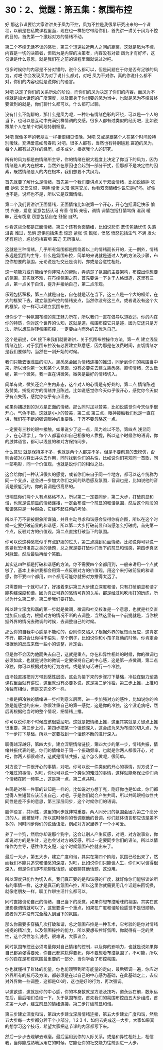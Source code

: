 # 30：2、觉醒：第五集：氛围布控

好 那这节课要给大家讲讲关于凤为不控，凤为不控是我很早研究出来的一个课程，以前是在私教课程里面，现在也一样把它带给你们，首先讲一讲关于凤为不控的目的，首先第一个激起对方的情绪不动。

第二个不控无话不谈的感觉，第三个迅速拉近两人之间的距离，这就是凤为不控，内容是一切的决策者，但凤为是内容的决策者，内容没有对错 凤为才有好坏，这句话是什么意思，就是我们在之前的课程里面就说过对吧。

很多时候你的内容是不分对错的，说什么都可以，但是问题在于你是否有足够的凤为，对吧 你会发现凤为对了说什么都对，对吧 凤为不对你，真的你说什么都不对，你们的内容也就是说你们的语言。

对吧 决定了你们的关系所处的阶段，而你们的凤为决定了你们的内容，而凤为不控就是加大话题的广度深度，以及置身于你想要的凤为当中，也就是凤为不控最终要做到的就是，你们聊什么都可以，什么都可以聊。

没有什么不能聊的，那什么是凤为呢，一种带有情绪色彩的环绕，可以是一个人的当下，也可以是互动中充满别样情调的交感，很多人都有过类似的经历吧，比如说跟某个人在某个时间段特别惬意。

对吧 就像多年的老朋友一样相恨相见恨晚，对吧 又或是跟某个人在某个时间段特别暧昧，充满爱意如母春风 对吧，很多人都有，当然也有特别尴尬 窘迫的凤为，每个人都有过这样的经历，或多或少，根据我个人的研究。

所有的凤为都是由情绪所主导，你的情绪在很大程度上决定了你当下的凤为，因为情绪是人的内在根本，当然外在原因也会起到一部分干扰，但那都不是决定性的因素，既然情绪是人的内在根本，我们想要不共凤为。

首先就要了解什么是情绪，首先第一个我们要讲点关于双面情绪，比如说嫉妒 吃醋 妒忌 又爱又恨，期待 憧憬 未知 惊喜交加，你看双面情绪你说它是好吗，好像也不是，说坏也不是，所以它是双面情绪。

第二个我们要讲讲正面情绪，正面情绪比如说第一个开心，开心包括满足快乐 愉悦 兴奋，爱意 爱意包括认可 有善 信赖 亲密，调情 调情包括打情骂俏 湿润 暧昧，还有窃意 窃意包括自在 舒服 自然。

你看这些全都是正面情绪，第三个还有负面情绪，比如说悲伤 悲伤包括忧伤 失落 沮丧 难过，恐惧 恐惧包括焦虑 惊恐 紧张 慌 慌张，愤怒 愤怒包括生气 不满 发火 还有尴尬，尴尬包括窘境 窘迫 无所事从。

这就是三种情绪，几乎所有氛围都是围绕着以上的情绪而长开的，无一例外，情绪永远是氛围的主导，什么是氛围布控，简单的来说就是通过人为的方法及步骤，布控你想要的氛围，无论说是社交还是谈判，亦或是合意性相处。

这一项能力或许能给予你非常大的帮助，弄清楚了氛围的主要架构，布控出你想要的氛围，其实就不难，在布控氛围之前，首先要讲一下关于人格塑造，这里有三点，第一点关于自信，提升并接纳自己，第二点乐观。

乐观包括积极，第三点就是自在，自在就是活在当下，这三点是一个大的框架，在大的框架下去，建立氛围布控的情绪支点，当然你没有这三点，或者说没有这个大的框架，你一样可以建立氛围布控。

但你少了一种氛围布控的真正魅力所在，所以我们一直在倡导以道欲述，你的内在 你的特质，你对这个世界的认知，这就是道，氛围布控它只是述，因为它还只是方法，所以想玩得转氛围布控，一定要由内而外的去优秀自己。

这个是前提，OK 接下来我们就要讲讲，关于氛围布控操作方法，第一点 建立浅显情绪连接，对于氛围布控没有必要建立熟悉感，因为那是在浪费时间，直切情绪才是我们要做的，当然在一刚开始的时候。

我们只能去很浅显的切入，熟悉感会因为情绪连接的推进，同步到你们的氛围当中来，所以当你第一次和某个人见面，没有必要先去建立熟悉感，直切情绪，怎么做呢，第一个微笑，我一直在讲微笑，微笑是最好的情绪切入。

简单有效，微笑还会产生内非态，这个对人的心情是有好处的，第二点 情绪陈述及赞美，捕捉对方的情绪并且陈述，比如说感觉你今天似乎很开心，感觉你今天似乎有点失落，感觉你似乎有点沮丧。

如果你捕捉到的对方是正面的情绪，那么同时加以赞美，比如说感觉你今天似乎很开心，气色不错，这就是小小的赞美，第二点 第三点，眼神接触我们也是一直在讲，我们在不断的强调眼神的重要性，千万不要忽略这一点。

一定要有三秒的眼神接触，如果说少了这一点，凤为难以不恐，第四点 浅显同步，在心理学上，每个人都喜欢和自己相像的人靠拢，所以这个时候你的语调，你的肢体语言，都可以浅显的和对方保持同步。

什么意思 就是保持差不多，也就是两个人都差不多，但是不要刻意的去模仿，否则会被对方释出并失去作用，同时找到你们的共性，比如说你们喜欢同一首歌，同一部电影，同一个价值观，也就是说你们的相似之处。

这会给你们一种认识很久的感觉，或者你们来自于同一个地方，都可以这个统称为同一个支点，这会进一步加大你们之间的熟悉感及氛围，音调也是，比如说他的音调是很低沉的，你的音调是很高昂的。

很明显你们两个人有点格格不入，所以第二一定要同步，第二大步，打破前显和谐，也就是说前显的情绪连接，一定会布控一个前显的和谐氛围，然后这个阶段的和谐感只是一种假象，它经不起任何的考验。

所以千万不要被假象所谋骗，并且主动寻求和谐感会显得你有企图，所以在这个时候一定要打破前显的和谐感，所以第二大步打破前显和谐感怎么打破呢，首先第一个点，反驳对方的价值观，第二点直接打破当下的氛围。

你可以说这种感觉似乎有点舒服的过头，第三点跳到负面情绪，比如说你可以说一些紧张恐惧沮丧之类的话题，总之就是要打破你们当下的前显和谐感，第四步真坚对脉盟，然后最后再给个笑脸。

其实这四种都是打破和谐感的方法，你不需要四个全都用到，一般来讲用一个点就够了，基本上来讲我都会用第一点反驳对方的价值观，用这个来打破前显的和谐感，你不要四个都用，四个都用可能你就把对方推得太远了。

只需要用一个就可以了，好接着来讲第三大步建立深度和谐，只有打破前显和谐才能构建深度和谐，因为真正可靠的感情可靠的关系，都是经过风吹雨打的历练，所以为什么第二步，第二步我们要打破。

所以建立深度和谐的第一步就是微调，微调和社交校准是一个意思，也就是社交直觉加反应能力，根据对方的情况不断的去调整，当然这里有一个前提就是，当你根据外界的情况去微调的时候，去调整自己的时候。

那么你的自我中心感是不能动的，否则你又陷入了根据外界的反馈而反应，这肯定不行，那只会让你得不偿失，举个例子，比如说你和小孩子互动的时候，你肯定会根据他的反应来做一些小的调整，肯定会。

但是你不会因为他而失去自己，这就是重点，你在和异性相处的时候，你的微调也必须如此，也就是说你的微调一定要保持自己的中心感，这是第一点微调，第二点冷独，你可以根据对方的行为方式，或是某句话进行一个冷独。

由冷独直接把对方带到感性层面，这会为接下来的步骤打下基础，冷独在魅力塑造课程里面就有讲过，这里就没有必要多说，这是第二步冷独，第三步上推，上推和冷独有相似，但是又完全不一样。

上推是把冷独的情绪进一步推到意义层面，进一步加强对方的感性，比如说你的冷独是能感觉的出来，你很注重自己的第一感觉，这是你的冷独，这个没毛病吧，然后再根据他当时的整个情况，把情绪上推。

你可以说你那个时候应该很委屈吧，这就是把情绪上推，这里其实就是关键点上推很重要，第三步上推，第四步把某一个话题深入，这会成为凤为布控的切入点，为下一步打下基础，所以一定要找到一个话题不断的进行深入。

聊得越深越好，第四大步，建立深层情绪链接，第四大步的第一步，情绪共振，情绪共振代表的是，你们的情绪处于同一个振动频率，也就是你两人都很开心，对吧，你两人都很难过，这就是情绪共振，这个怎么做呢，很简单。

对方说了一件很开心的事情，对吧，你可以说一件类似的开心的事情，对方说了一个难过的事情，对吧，你也可以说一个类似的难过的事情，这样就能够保证你们两个情绪在同一频率上，这是第一点，第二点共鸣。

共鸣是对某一件事的认知是一样的，比如说对方想丁克，刚好你也是如此，你们都觉得人生短暂应该活出自己，对吧，于是你们就会产生共鸣，所以共鸣跟相似性共同性是差不多的意思，第三深层同步，这个时候你们的语调。

肢体语言，共同性，这里的同步就非常重要，两人同分贝的氛围会因为第三个高分贝的人，而被破坏，所以这时候你的音调跟他的音调，你们肢体语言都应该是差不多的，同时同步你们的说话语法，例如对方家里养了一个小可爱。

养了一个狗，然后你却说那个狗字，这会让别人产生反感，对吧，对方说事业，你却说对方的是生计，这也会讨对方的反感，所以一定要同步你们的语法，所以以情绪作为主导，感性作为支配，这个时候氛围布控就出来了。

最后一大步，第五大步，建立广度和谐，其实在第四个阶段，氛围已经出来了，然而我们不能只追求和谐感的深度，对吧，比如说你们只能谈人生，你们可以谈得很深入，但是你们却不能聊性话题，或者聊其他话题，这没用。

所以深度只能作为切入点，我们真正要的是和谐感的广度，就好像你们能够谈论所有的事情一样，这才是真正的氛围布控，所以这里你就需要用几个话题来回切换，就像老朋友一样，聊工作聊生活什么都可以。

同时直接谈论自己的情绪，自己当下的感觉，如果你想布控暧昧的氛围，其实在这里影像调情就可以了，这里要讲一个重点，如果在广度和谐阶段感觉不是很顺畅，或者对方并没有完全融入到当下的氛围。

那么你需要多穿插几次打破和谐，总之氛围布控是一种艺术，它考验的是你对情绪捕捉的精准度，以及氛围操控的能力，所以要想布控好氛围，你就得有一定的灵性，这个灵性怎么说呢，很难说，大家议会。

同时氛围布控还必须考量你对自己情绪的控制，以及你的影响力，也就是说如果你自己都紧张得要死，你自己都尴尬得要死，你不要想着布控氛围了，不可能，所以你的自在是布控氛围最重要的一部分，当你学会了布控氛围。

你也就懂得了群体的能量，你也能观察到所有能量的走向，最后强调一遍，你应对外界所有的技巧及方法，都必须是在以自己的中心感为基础，在此基础之上，去应对外界做一些调整，这都是OK的，这也是好的行为，再次强调。

以道欲述，道就是你的中心感，你的本身数就是方法及技巧，道永远在前，数永远在后，最后咱们总结一下，关于氛围布控，首先我们的氛围布控由五大步组成，首先第一大步，建立前显的情绪连接，第二步打破前显和谐。

第三步建立深度和谐，第四大步建立深层情绪连接，第五大步建立广度和谐，然后五大步每一大步都分若干个小部分，1 2 3 4，如何去完成这一大步，大家如果真的想学习这个技巧，希望大家把这节课的内容都写下来。

然后一步步去理解去琢磨，最后运用到你的人际关系，或是和异性相处上，相信我，当你能成熟地运用它的时候，它能让你的社交能力往前迈进一大步。